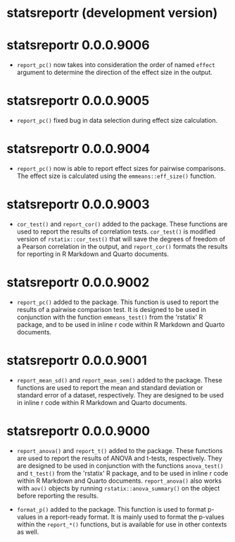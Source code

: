 # statsreportr (development version)

# statsreportr 0.0.0.9006

* `report_pc()` now takes into consideration the order of named `effect` argument to determine the direction of the effect size in the output.

# statsreportr 0.0.0.9005

* `report_pc()` fixed bug in data selection during effect size calculation.

# statsreportr 0.0.0.9004

* `report_pc()` now is able to report effect sizes for pairwise comparisons. The effect size is calculated using the `emmeans::eff_size()` function.

# statsreportr 0.0.0.9003

* `cor_test()` and `report_cor()` added to the package. These functions are used to report the results of correlation tests. `cor_test()` is modified version of `rstatix::cor_test()` that will save the degrees of freedom of a Pearson correlation in the output, and `report_cor()` formats the results for reporting in R Markdown and Quarto documents.

# statsreportr 0.0.0.9002

* `report_pc()` added to the package. This function is used to report the results of a pairwise comparison test. It is designed to be used in conjunction with the function `emmeans_test()` from the 'rstatix' R package, and to be used in inline r code within R Markdown and Quarto documents.

# statsreportr 0.0.0.9001

* `report_mean_sd()` and `report_mean_sem()` added to the package. These functions are used to report the mean and standard deviation or standard error of a dataset, respectively. They are designed to be used in inline r code within R Markdown and Quarto documents.

# statsreportr 0.0.0.9000

* `report_anova()` and `report_t()` added to the package. These functions are used to report the results of ANOVA and t-tests, respectively. They are designed to be used in conjunction with the functions `anova_test()` and `t_test()` from the 'rstatix' R package, and to be used in inline r code within R Markdown and Quarto documents. `report_anova()` also works with `aov()` objects by running `rstatix::anova_summary()` on the object before reporting the results.

* `format_p()` added to the package. This function is used to format p-values in a report-ready format. It is mainly used to format the p-values within the `report_*()` functions, but is available for use in other contexts as well.
